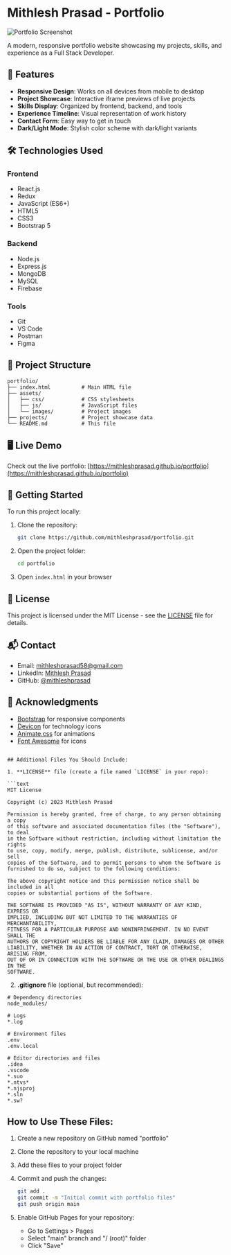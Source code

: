 # Mithlesh Prasad - Portfolio

![Portfolio Screenshot](https://i.imgur.com/sample-image.jpg)

A modern, responsive portfolio website showcasing my projects, skills, and experience as a Full Stack Developer.

## 🚀 Features

- **Responsive Design**: Works on all devices from mobile to desktop
- **Project Showcase**: Interactive iframe previews of live projects
- **Skills Display**: Organized by frontend, backend, and tools
- **Experience Timeline**: Visual representation of work history
- **Contact Form**: Easy way to get in touch
- **Dark/Light Mode**: Stylish color scheme with dark/light variants

## 🛠 Technologies Used

### Frontend
- React.js
- Redux
- JavaScript (ES6+)
- HTML5
- CSS3
- Bootstrap 5

### Backend
- Node.js
- Express.js
- MongoDB
- MySQL
- Firebase

### Tools
- Git
- VS Code
- Postman
- Figma

## 📂 Project Structure

```
portfolio/
├── index.html          # Main HTML file
├── assets/
│   ├── css/            # CSS stylesheets
│   ├── js/             # JavaScript files
│   └── images/         # Project images
├── projects/           # Project showcase data
└── README.md           # This file
```

## 🖥️ Live Demo

Check out the live portfolio: [https://mithleshprasad.github.io/portfolio](https://mithleshprasad.github.io/portfolio)

## 🚀 Getting Started

To run this project locally:

1. Clone the repository:
   ```bash
   git clone https://github.com/mithleshprasad/portfolio.git
   ```

2. Open the project folder:
   ```bash
   cd portfolio
   ```

3. Open `index.html` in your browser

## 📝 License

This project is licensed under the MIT License - see the [LICENSE](LICENSE) file for details.

## 📬 Contact

- Email: mithleshprasad58@gmail.com
- LinkedIn: [Mithlesh Prasad](https://www.linkedin.com/in/mithlesh-prasad-5a68a41a3/)
- GitHub: [@mithleshprasad](https://github.com/mithleshprasad)

## 🙏 Acknowledgments

- [Bootstrap](https://getbootstrap.com/) for responsive components
- [Devicon](https://devicon.dev/) for technology icons
- [Animate.css](https://animate.style/) for animations
- [Font Awesome](https://fontawesome.com/) for icons
```

## Additional Files You Should Include:

1. **LICENSE** file (create a file named `LICENSE` in your repo):

```text
MIT License

Copyright (c) 2023 Mithlesh Prasad

Permission is hereby granted, free of charge, to any person obtaining a copy
of this software and associated documentation files (the "Software"), to deal
in the Software without restriction, including without limitation the rights
to use, copy, modify, merge, publish, distribute, sublicense, and/or sell
copies of the Software, and to permit persons to whom the Software is
furnished to do so, subject to the following conditions:

The above copyright notice and this permission notice shall be included in all
copies or substantial portions of the Software.

THE SOFTWARE IS PROVIDED "AS IS", WITHOUT WARRANTY OF ANY KIND, EXPRESS OR
IMPLIED, INCLUDING BUT NOT LIMITED TO THE WARRANTIES OF MERCHANTABILITY,
FITNESS FOR A PARTICULAR PURPOSE AND NONINFRINGEMENT. IN NO EVENT SHALL THE
AUTHORS OR COPYRIGHT HOLDERS BE LIABLE FOR ANY CLAIM, DAMAGES OR OTHER
LIABILITY, WHETHER IN AN ACTION OF CONTRACT, TORT OR OTHERWISE, ARISING FROM,
OUT OF OR IN CONNECTION WITH THE SOFTWARE OR THE USE OR OTHER DEALINGS IN THE
SOFTWARE.
```

2. **.gitignore** file (optional, but recommended):

```gitignore
# Dependency directories
node_modules/

# Logs
*.log

# Environment files
.env
.env.local

# Editor directories and files
.idea
.vscode
*.suo
*.ntvs*
*.njsproj
*.sln
*.sw?
```

## How to Use These Files:

1. Create a new repository on GitHub named "portfolio"
2. Clone the repository to your local machine
3. Add these files to your project folder
4. Commit and push the changes:
   ```bash
   git add .
   git commit -m "Initial commit with portfolio files"
   git push origin main
   ```

5. Enable GitHub Pages for your repository:
   - Go to Settings > Pages
   - Select "main" branch and "/ (root)" folder
   - Click "Save"

